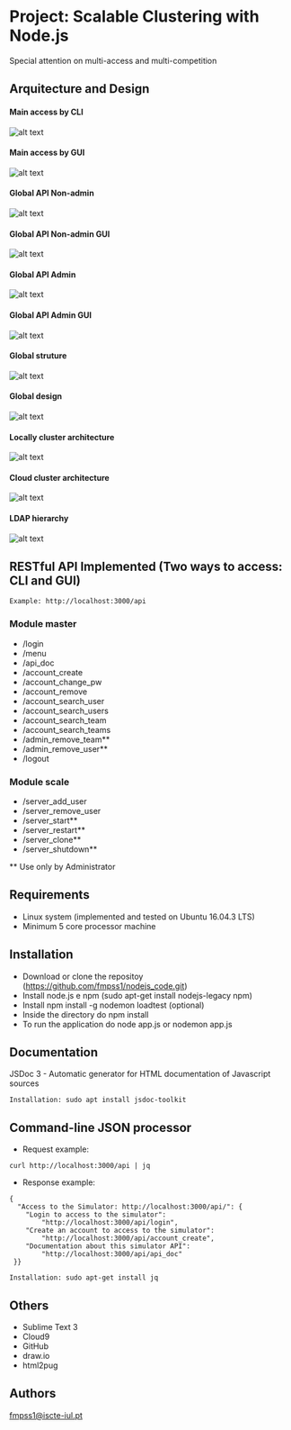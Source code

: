 
# Project: Scalable Clustering with Node.js

Special attention on multi-access and multi-competition


## Arquitecture and Design

#### Main access by CLI
![alt text](images/01.main_access_by_cli.png "Main access by CLI")
#### Main access by GUI
![alt text](images/01.main_access_by_gui.png "Main access by GUI")
#### Global API Non-admin
![alt text](images/02.global_api_non-admin.png "Global API non-admin")
#### Global API Non-admin GUI
![alt text](images/02.1.global_api_non-admin.png "Global API non-admin GUI")
#### Global API Admin
![alt text](images/03.global_api_admin.png "Global API admin")
#### Global API Admin GUI
![alt text](images/03.1.global_api_admin.png "Global API admin GUI")
#### Global struture
![alt text](images/04.global_struture.png "Global struture")
#### Global design
![alt text](images/05.global_design.png "Global design")
#### Locally cluster architecture
![alt text](images/06.locally_cluster_architecture.png "Locally cluster architecture")
#### Cloud cluster architecture
![alt text](images/06.cloud_cluster_architecture.png "Cloud cluster architecture")
#### LDAP hierarchy
![alt text](images/07.LDAP_hierarchy.png "LDAP hierarchy")

## RESTful API Implemented (Two ways to access: CLI and GUI)
```
Example: http://localhost:3000/api
```

### Module master
* /login
* /menu
* /api_doc
* /account_create
* /account_change_pw
* /account_remove
* /account_search_user
* /account_search_users
* /account_search_team
* /account_search_teams
* /admin_remove_team**
* /admin_remove_user**
* /logout

### Module scale
* /server_add_user
* /server_remove_user
* /server_start**
* /server_restart**
* /server_clone**
* /server_shutdown**

** Use only by Administrator



## Requirements
* Linux system (implemented and tested on Ubuntu 16.04.3 LTS)
* Minimum 5 core processor machine


## Installation
*	Download or clone the repositoy (https://github.com/fmpss1/nodejs_code.git)
*	Install node.js e npm (sudo apt-get install nodejs-legacy npm)
*	Install npm install -g nodemon loadtest (optional)
*	Inside the directory do npm install
*	To run the application do node app.js or nodemon app.js


## Documentation
JSDoc 3 - Automatic generator for HTML documentation of Javascript sources

```
Installation: sudo apt install jsdoc-toolkit
```

## Command-line JSON processor
* Request example:
```
curl http://localhost:3000/api | jq
```
* Response example:
```
{
  "Access to the Simulator: http://localhost:3000/api/": {
    "Login to access to the simulator": 
    	"http://localhost:3000/api/login",
    "Create an account to access to the simulator":
    	"http://localhost:3000/api/account_create",
    "Documentation about this simulator API":
    	"http://localhost:3000/api/api_doc"
 }}
```

```
Installation: sudo apt-get install jq
```

## Others
* Sublime Text 3
* Cloud9
* GitHub
* draw.io
* html2pug


## Authors
fmpss1@iscte-iul.pt
